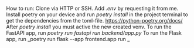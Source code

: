 How to run:
Clone via HTTP or SSH.
Add _.env_ by requesting it from me.
Install poetry on your device and run _poetry install_ in the project terminal to get the dependencies from the toml-file.
https://python-poetry.org/docs/ 
After _poetry install_ you must active the new created venv.
To run the FastAPI app, run _poetry run fastapi run backend/app.py_
To run the Flask app, run _poetry run flask --app frontend.app run
_